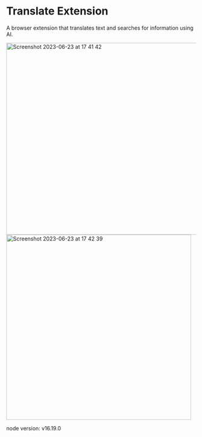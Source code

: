 # Translate Extension

A browser extension that translates text and searches for information using AI.

<img width="508" alt="Screenshot 2023-06-23 at 17 41 42" src="https://github.com/NikiTays/translate-extension/assets/44669801/61bb64cc-688e-43ae-876d-8356a06ee32b">

<br>

<img width="490" alt="Screenshot 2023-06-23 at 17 42 39" src="https://github.com/NikiTays/translate-extension/assets/44669801/040aeb23-eb92-4313-8b19-86818e86b9c8">

node version: v16.19.0
